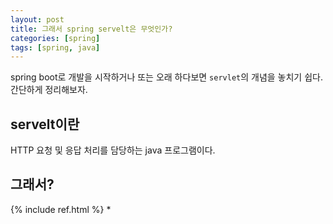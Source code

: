 ```yaml
---
layout: post
title: 그래서 spring servelt은 무엇인가?
categories: [spring]
tags: [spring, java]
---
```


spring boot로 개발을 시작하거나 또는 오래 하다보면 `servlet`의 개념을 놓치기 쉽다. 간단하게 정리해보자.

## servelt이란
HTTP 요청 및 응답 처리를 담당하는 java 프로그램이다.




## 그래서?


{% include ref.html %}
*
